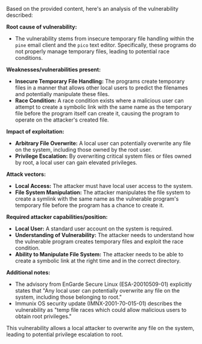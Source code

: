 Based on the provided content, here's an analysis of the vulnerability described:

**Root cause of vulnerability:**
- The vulnerability stems from insecure temporary file handling within the `pine` email client and the `pico` text editor. Specifically, these programs do not properly manage temporary files, leading to potential race conditions.

**Weaknesses/vulnerabilities present:**
- **Insecure Temporary File Handling:** The programs create temporary files in a manner that allows other local users to predict the filenames and potentially manipulate these files.
- **Race Condition:**  A race condition exists where a malicious user can attempt to create a symbolic link with the same name as the temporary file before the program itself can create it, causing the program to operate on the attacker's created file.

**Impact of exploitation:**
- **Arbitrary File Overwrite:** A local user can potentially overwrite any file on the system, including those owned by the root user.
- **Privilege Escalation:** By overwriting critical system files or files owned by root, a local user can gain elevated privileges.

**Attack vectors:**
- **Local Access:** The attacker must have local user access to the system.
- **File System Manipulation:** The attacker manipulates the file system to create a symlink with the same name as the vulnerable program's temporary file before the program has a chance to create it.

**Required attacker capabilities/position:**
- **Local User:**  A standard user account on the system is required.
- **Understanding of Vulnerability:**  The attacker needs to understand how the vulnerable program creates temporary files and exploit the race condition.
- **Ability to Manipulate File System:** The attacker needs to be able to create a symbolic link at the right time and in the correct directory.

**Additional notes:**
- The advisory from EnGarde Secure Linux (ESA-20010509-01) explicitly states that "Any local user can potentially overwrite any file on the system, including those belonging to root."
- Immunix OS security update (IMNX-2001-70-015-01) describes the vulnerability as "temp file races which could allow malicious users to obtain root privileges."

This vulnerability allows a local attacker to overwrite any file on the system, leading to potential privilege escalation to root.